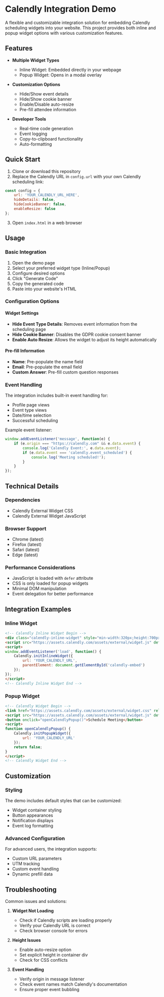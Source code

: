 # Calendly Integration Demo

A flexible and customizable integration solution for embedding Calendly scheduling widgets into your website. This project provides both inline and popup widget options with various customization features.

## Features

- **Multiple Widget Types**
  - Inline Widget: Embedded directly in your webpage
  - Popup Widget: Opens in a modal overlay

- **Customization Options**
  - Hide/Show event details
  - Hide/Show cookie banner
  - Enable/Disable auto-resize
  - Pre-fill attendee information

- **Developer Tools**
  - Real-time code generation
  - Event logging
  - Copy-to-clipboard functionality
  - Auto-formatting

## Quick Start

1. Clone or download this repository
2. Replace the Calendly URL in `config.url` with your own Calendly scheduling link:
```javascript
const config = {
    url: 'YOUR_CALENDLY_URL_HERE',
    hideDetails: false,
    hideCookieBanner: false,
    enableResize: false
};
```
3. Open `index.html` in a web browser

## Usage

### Basic Integration

1. Open the demo page
2. Select your preferred widget type (Inline/Popup)
3. Configure desired options
4. Click "Generate Code"
5. Copy the generated code
6. Paste into your website's HTML

### Configuration Options

#### Widget Settings
- **Hide Event Type Details**: Removes event information from the scheduling page
- **Hide Cookie Banner**: Disables the GDPR cookie consent banner
- **Enable Auto Resize**: Allows the widget to adjust its height automatically

#### Pre-fill Information
- **Name**: Pre-populate the name field
- **Email**: Pre-populate the email field
- **Custom Answer**: Pre-fill custom question responses

### Event Handling

The integration includes built-in event handling for:
- Profile page views
- Event type views
- Date/time selection
- Successful scheduling

Example event listener:
```javascript
window.addEventListener('message', function(e) {
    if (e.origin === "https://calendly.com" && e.data.event) {
        console.log('Calendly Event:', e.data.event);
        if (e.data.event === 'calendly.event_scheduled') {
            console.log('Meeting scheduled!');
        }
    }
});
```

## Technical Details

### Dependencies
- Calendly External Widget CSS
- Calendly External Widget JavaScript

### Browser Support
- Chrome (latest)
- Firefox (latest)
- Safari (latest)
- Edge (latest)

### Performance Considerations
- JavaScript is loaded with `defer` attribute
- CSS is only loaded for popup widgets
- Minimal DOM manipulation
- Event delegation for better performance

## Integration Examples

### Inline Widget
```html
<!-- Calendly Inline Widget Begin -->
<div class="calendly-inline-widget" style="min-width:320px;height:700px;" id="calendly-embed"></div>
<script src="https://assets.calendly.com/assets/external/widget.js" defer></script>
<script>
window.addEventListener('load', function() {
    Calendly.initInlineWidget({
        url: 'YOUR_CALENDLY_URL',
        parentElement: document.getElementById('calendly-embed')
    });
});
</script>
<!-- Calendly Inline Widget End -->
```

### Popup Widget
```html
<!-- Calendly Widget Begin -->
<link href="https://assets.calendly.com/assets/external/widget.css" rel="stylesheet">
<script src="https://assets.calendly.com/assets/external/widget.js" defer></script>
<button onclick="openCalendlyPopup()">Schedule Meeting</button>
<script>
function openCalendlyPopup() {
    Calendly.initPopupWidget({
        url: 'YOUR_CALENDLY_URL'
    });
    return false;
}
</script>
<!-- Calendly Widget End -->
```

## Customization

### Styling
The demo includes default styles that can be customized:
- Widget container styling
- Button appearances
- Notification displays
- Event log formatting

### Advanced Configuration
For advanced users, the integration supports:
- Custom URL parameters
- UTM tracking
- Custom event handling
- Dynamic prefill data

## Troubleshooting

Common issues and solutions:

1. **Widget Not Loading**
   - Check if Calendly scripts are loading properly
   - Verify your Calendly URL is correct
   - Check browser console for errors

2. **Height Issues**
   - Enable auto-resize option
   - Set explicit height in container div
   - Check for CSS conflicts

3. **Event Handling**
   - Verify origin in message listener
   - Check event names match Calendly's documentation
   - Ensure proper event bubbling

